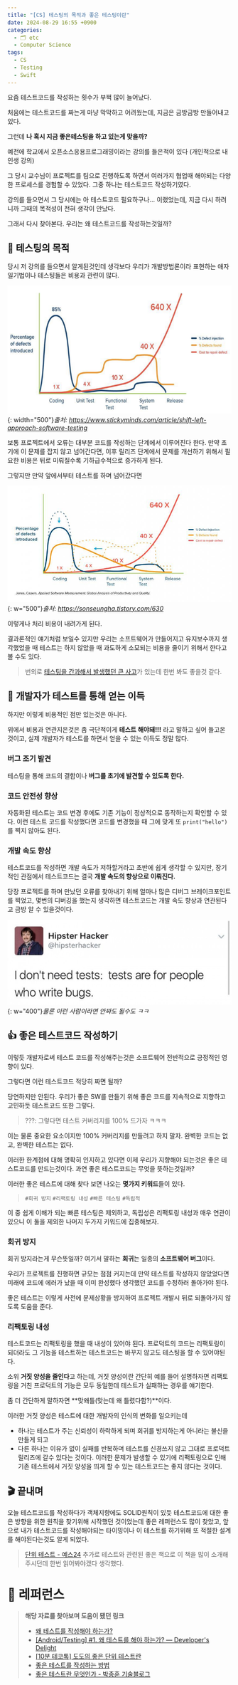 ```yaml
---
title: "[CS] 테스팅의 목적과 좋은 테스팅이란"
date: 2024-08-29 16:55 +0900
categories:
  - 🗂️ etc
  - Computer Science
tags:
  - CS
  - Testing
  - Swift
---
```

요즘 테스트코드를 작성하는 횟수가 부쩍 많이 늘어났다.

처음에는 테스트코드를 짜는게 마냥 막막하고 어려웠는데, 지금은 금방금방 만들어내고 있다. 

그런데 **나 혹시 지금 좋은테스팅을 하고 있는게 맞을까?**

예전에 학교에서 오픈소스응용프로그래밍이라는 강의를 들은적이 있다 (개인적으로 내 인생 강의)

그 당시 교수님이 프로젝트를 팀으로 진행하도록 하면서 여러가지 협업때 해야되는 다양한 프로세스를 경험할 수 있었다. 그중 하나는 테스트코드 작성하기였다.

강의를 들으면서 그 당시에는 아 테스트코드 필요하구나... 이랬었는데, 지금 다시 하려니까 그때의 목적성이 전혀 생각이 안났다.

그래서 다시 찾아본다. 우리는 왜 테스트코드를 작성하는것일까?
## **🤔 테스팅의 목적**
당시 저 강의를 들으면서 알게된것인데 생각보다 우리가 개발방법론이라 표현하는 애자일기법이나 테스팅들은 비용과 관련이 많다. 


![](assets/img/post/2024/08_29_테스트_비용.png){: width="500"}_출처: https://www.stickyminds.com/article/shift-left-approach-software-testing_



보통 프로젝트에서 오류는 대부분 코드를 작성하는 단계에서 이루어진다 한다. 만약 초기에 이 문제를 잡지 않고 넘어간다면, 이후 릴리즈 단계에서 문제를 개선하기 위해서 필요한 비용은 뒤로 미뤄질수록 기하급수적으로 증가하게 된다. 

그렇지만 만약 앞에서부터 테스트를 하며 넘어갔다면

![](assets/img/post/2024/08_29_테스트_이후.jpeg){: w="500"}_출처: https://sonseungha.tistory.com/630_


이렇게나 처리 비용이 내려가게 된다. 

결과론적인 얘기처럼 보일수 있지만 우리는 소프트웨어가 만들어지고 유지보수까지 생각했었을 때 테스트는 하지 않았을 때 과도하게 소모되는 비용을 줄이기 위해서 한다고 볼 수도 있다.

> 번외로 [테스팅을 간과해서 발생했던 큰 사고](https://grapevine9700.tistory.com/188)가 있는데 한번 봐도 좋을것 같다.


## **🍯 개발자가 테스트를 통해 얻는 이득**
하지만 이렇게 비용적인 점만 있는것은 아니다. 

위에서 비용과 연관지은것은 좀 극단적이게 **테스트 해야돼!!!** 라고 말하고 싶어 들고온 것이고, 실제 개발자가 테스트를 하면서 얻을 수 있는 이득도 정말 많다.
### 버그 조기 발견
테스팅을 통해 코드의 결함이나 **버그를 초기에 발견할 수 있도록 한다.** 
### 코드 안전성 향상
자동화된 테스트는 코드 변경 후에도 기존 기능이 정상적으로 동작하는지 확인할 수 있다. 이런 테스트 코드를 작성했다면 코드를 변경했을 때 그에 맞게 또 `print("hello")`를 찍지 않아도 된다.
### 개발 속도 향상
테스트코드를 작성하면 개발 속도가 저하할거라고 초반에 쉽게 생각할 수 있지만, 장기적인 관점에서 테스트코드는 결국 **개발 속도의 향상으로 이뤄진다.** 

당장 프로젝트를 하며 만났던 오류를 찾아내기 위해 얼마나 많은 디버그 브레이크포인트를 찍었고, 몇번의 디버깅을 했는지 생각하면 테스트코드는 개발 속도 향상과 연관된다고 금방 알 수 있을것이다.

![](assets/img/post/2024/08_29_테스트_짤_1.jpg){: w="400"}_물론 이런 사람이라면 안짜도 될수도 ㅋㅋ_

## **👍 좋은 테스트코드 작성하기**
이렇듯 개발자로써 테스트 코드를 작성해주는것은 소프트웨어 전반적으로 긍정적인 영향이 있다. 

그렇다면 이런 테스트코드 적당히 짜면 될까? 

당연하지만 안된다. 우리가 좋은 SW를 만들기 위해 좋은 코드를 지속적으로 지향하고 고민하듯 테스트코드 또한 그렇다. 

> ???: 그렇다면 테스트 커버리지를 100% 드가자 ㅋㅋㅋ

이는 물론 중요한 요소이지만 100% 커버리지를 만들려고 하지 말자. 완벽한 코드는 없고, 완벽한 테스트는 없다. 

이러한 한계점에 대해 명확히 인지하고 있다면 이제 우리가 지향해야 되는것은 좋은 테스트코드를 만드는것이다. 과연 좋은 테스트코드는 무엇을 뜻하는것일까?

이러한 좋은 테스트에 대해 찾다 보면 나오는 **몇가지 키워드**들이 있다.

> `#회귀 방지` `#리팩토링 내성` `#빠른 테스팅` `#독립적`

이 중 쉽게 이해가 되는 빠른 테스팅은 제외하고, 독립성은 리팩토링 내성과 매우 연관이 있으니 이 둘을 제외한 나머지 두가지 키워드에 집중해보자.
### 회귀 방지
회귀 방지라는게 무슨뜻일까? 여기서 말하는 **회귀**는 일종의 **소프트웨어 버그**이다. 

우리가 프로젝트를 진행하면 규모는 점점 커지는데 만약 테스트를 작성하지 않았었다면 미래에 코드에 에러가 났을 때 이미 완성했다 생각했던 코드를 수정하러 돌아가야 된다.

좋은 테스트는 이렇게 사전에 문제상황을 방지하여 프로젝트 개발시 뒤로 되돌아가지 않도록 도움을 준다.

### 리팩토링 내성
테스트코드는 리팩토링을 했을 때 내성이 있어야 된다. 프로덕트의 코드는 리팩토링이 되더라도 그 기능을 테스트하는 테스트코드는 바꾸지 않고도 테스팅을 할 수 있어야된다. 

소위 **거짓 양성을 줄인다**고 하는데, 거짓 양성이란 간단히 예를 들어 설명하자면 리팩토링을 거친 프로덕트의 기능은 모두 동일한데 테스트가 실패하는 경우를 얘기한다. 

좀 더 간단하게 말하자면 **맞왜틀(맞는데 왜 틀렸다함?)**이다.

이러한 거짓 양성은 테스트에 대한 개발자의 인식의 변화를 일으키는데
- 하나는 테스트가 주는 신뢰성이 하락하게 되며 회귀를 방지하는게 아니라는 불신을 만들게 되고
- 다른 하나는 이유가 없이 실패를 반복하며 테스트를 신경쓰지 않고 그대로 프로덕트 릴리즈에 갈수 있다는 것이다.
이러한 문제가 발생할 수 있기에 리팩토링으로 인해 기존 테스트에서 거짓 양성을 띄게 할 수 있는 테스트코드는 좋지 않다는 것이다.

## **🎬 끝내며**
오늘 테스트코드를 작성하다가 객체지향에도 SOLID원칙이 있듯 테스트코드에 대한 좋은 방향을 위한 원칙을 찾기위해 시작했던 것이었는데 좋은 레퍼런스도 많이 찾았고, 앞으로 내가 테스트코드를 작성해야되는 타이밍이나 이 테스트를 하기위해 또 적절한 설계를 해야된다는것도 알게 되었다. 

> [단위 테스트 - 예스24](https://www.yes24.com/Product/Goods/104084175)
 추가로 테스트와 관련된 좋은 책으로 이 책을 많이 소개해주시던데 한번 읽어봐야겠다 생각했다.

# 🔗 레퍼런스
> **해당 자료를 찾아보며 도움이 됐던 링크**
>- [왜 테스트를 작성해야 하는가?](https://www.makerjun.com/0f88ba3a-1f4c-49a9-97ae-c5ef25aa69e6)
>- [[Android/Testing] #1. 왜 테스트를 해야 하는가? — Developer's Delight](https://sonseungha.tistory.com/630)
>- [[10분 테코톡] 도도의 좋은 단위 테스트란](https://www.youtube.com/watch?v=R7spoJFfQ7U)
>- [좋은 테스트를 작성하는 방법](https://jiwondev.tistory.com/249)
>- [좋은 테스트란 무엇인가 - 박종훈 기술블로그](https://jonghoonpark.com/2023/04/29/%EC%A2%8B%EC%9D%80-%ED%85%8C%EC%8A%A4%ED%8A%B8%EB%9E%80-%EB%AC%B4%EC%97%87%EC%9D%B8%EA%B0%80)